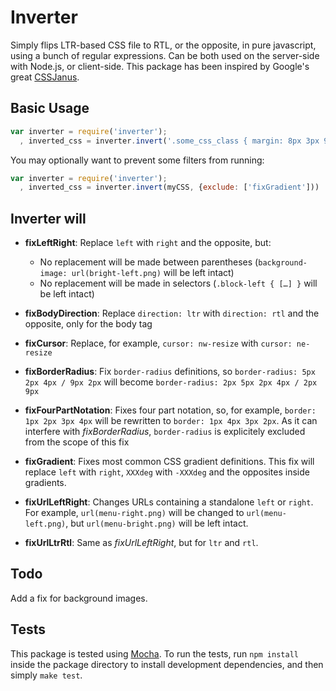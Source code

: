 Inverter
========

Simply flips LTR-based CSS file to RTL, or the opposite, in pure javascript, using a bunch of regular expressions. Can be both used on the server-side with Node.js, or client-side. This package has been inspired by Google's great [CSSJanus](http://code.google.com/p/cssjanus/).


Basic Usage
-----------

```javascript
var inverter = require('inverter');
  , inverted_css = inverter.invert('.some_css_class { margin: 8px 3px 9px 2px; float: left; }')
```

You may optionally want to prevent some filters from running:

```javascript
var inverter = require('inverter');
  , inverted_css = inverter.invert(myCSS, {exclude: ['fixGradient']))
```


Inverter will
-------------

* **fixLeftRight**: Replace `left` with `right` and the opposite, but:
  * No replacement will be made between parentheses (`background-image: url(bright-left.png)` will be left intact)
  * No replacement will be made in selectors (`.block-left { […] }` will be left intact)
  
* **fixBodyDirection**: Replace `direction: ltr` with `direction: rtl` and the opposite, only for the body tag

* **fixCursor**: Replace, for example, `cursor: nw-resize` with `cursor: ne-resize`

* **fixBorderRadius**: Fix `border-radius` definitions, so `border-radius: 5px 2px 4px / 9px 2px` will become `border-radius: 2px 5px 2px 4px / 2px 9px`

* **fixFourPartNotation**: Fixes four part notation, so, for example, `border: 1px 2px 3px 4px` will be rewritten to `border: 1px 4px 3px 2px`. As it can interfere with *fixBorderRadius*, `border-radius` is explicitely excluded from the scope of this fix

* **fixGradient**: Fixes most common CSS gradient definitions. This fix will replace `left` with `right`, `XXXdeg` with `-XXXdeg` and the opposites inside gradients.

* **fixUrlLeftRight**: Changes URLs containing a standalone `left` or `right`. For example, `url(menu-right.png)` will be changed to `url(menu-left.png)`, but `url(menu-bright.png)` will be left intact.

* **fixUrlLtrRtl**: Same as *fixUrlLeftRight*, but for `ltr` and `rtl`.


Todo
----

Add a fix for background images.


Tests
-----

This package is tested using [Mocha](http://mochajs.org/). To run the tests, run `npm install` inside the package directory to install development dependencies, and then simply `make test`.
